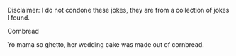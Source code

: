 Disclaimer: I do not condone these jokes, they are from a collection of jokes I found.

Cornbread

Yo mama so ghetto, her wedding cake was made out of cornbread.

